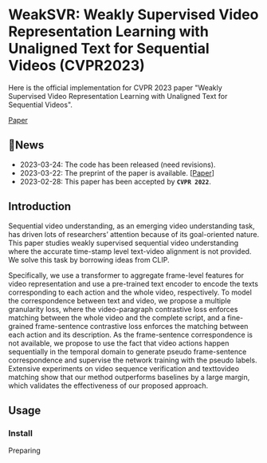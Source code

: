 # WeakSVR: Weakly Supervised Video Representation Learning with Unaligned Text for Sequential Videos (CVPR2023)

Here is the official implementation for CVPR 2023 paper "Weakly Supervised Video Representation Learning with Unaligned Text for Sequential Videos".

[Paper](https://arxiv.org/abs/2303.12370)
## 🌱News
- 2023-03-24: The code has been released (need revisions).
- 2023-03-22: The preprint of the paper is available. [[Paper](https://arxiv.org/abs/2303.12370)]
- 2023-02-28: This paper has been accepted by **`CVPR 2022`**.

## Introduction
Sequential video understanding, as an emerging video understanding task, has driven lots of researchers’ attention because of its goal-oriented nature. This paper studies weakly supervised sequential video understanding where the accurate time-stamp level text-video alignment is not provided. We solve this task by borrowing ideas from CLIP.

Specifically, we use a transformer to aggregate frame-level features for video representation and use a pre-trained text encoder to encode the texts corresponding to each action and the whole video, respectively. To model the correspondence between text and video, we propose a multiple granularity loss, where the video-paragraph contrastive loss enforces matching between the whole video and the complete script, and a fine-grained frame-sentence contrastive loss enforces the matching between each action and its description. As the frame-sentence correspondence is not available, we propose to use the fact that video actions happen sequentially in the temporal domain to generate pseudo frame-sentence correspondence and supervise the network training with the pseudo labels. Extensive experiments on video sequence verification and texttovideo matching show that our method outperforms baselines by a large margin, which validates the effectiveness of our proposed approach.

## Usage  
### Install 
Preparing

